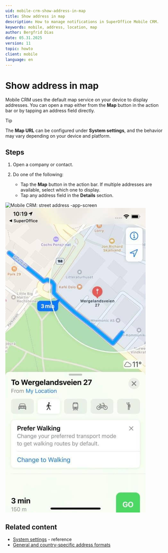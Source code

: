 ```yaml
---
uid: mobile-crm-show-address-in-map
title: Show address in map
description: How to manage notifications in SuperOffice Mobile CRM.
keywords: mobile, address, location, map
author: Bergfrid Dias
date: 05.31.2025
version: 11
topic: howto
client: mobile
language: en
---
```


# Show address in map

Mobile CRM uses the default map service on your device to display addresses. You can open a map either from the **Map** button in the action bar or by tapping an address field directly.

> [!TIP]
> The **Map URL** can be configured under **System settings**, and the behavior may vary depending on your device and platform.

## Steps

1. Open a company or contact.

1. Do one of the following:
    * Tap the **Map** button in the action bar. If multiple addresses are available, select which one to display.
    * Tap any address field in the **Details** section.

![Mobile CRM: street address -app-screen][img1]![Mobile CRM: map -app-screen][img2]

## Related content

* [System settings][1] - reference
* [General and country-specific address formats][2]

<!-- Referenced links -->
[1]: ../settings.md#system-settings
[2]: ../../../company/learn/address-formats.md

<!-- Referenced images -->
[img1]: ../../../../media/loc/en/mobile/placeholder.png
[img2]: ../../../../media/loc/en/mobile/map.jpg
